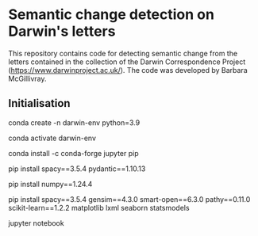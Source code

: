 # Semantic change detection on Darwin's letters

This repository contains code for detecting semantic change from the letters contained in the collection of the Darwin Correspondence Project (https://www.darwinproject.ac.uk/). The code was developed by Barbara McGillivray.


## Initialisation

conda create -n darwin-env python=3.9

conda activate darwin-env

conda install -c conda-forge jupyter pip

pip install spacy==3.5.4 pydantic==1.10.13

pip install numpy==1.24.4

pip install spacy==3.5.4 gensim==4.3.0 smart-open==6.3.0 pathy==0.11.0 scikit-learn==1.2.2 matplotlib lxml seaborn statsmodels

jupyter notebook
